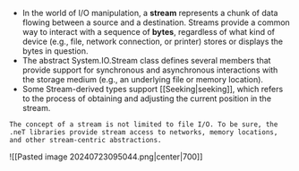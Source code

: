 - In the world of I/O manipulation, a **stream** represents a chunk of data flowing between a source and a destination. Streams provide a common way to interact with a sequence of **bytes**, regardless of what kind of device (e.g., file, network connection, or printer) stores or displays the bytes in question.
- The abstract System.IO.Stream class defines several members that provide support for synchronous and asynchronous interactions with the storage medium (e.g., an underlying file or memory location).
- Some Stream-derived types support [[Seeking|seeking]], which refers to the process of obtaining and adjusting the current position in the stream.

```ad-note
The concept of a stream is not limited to file I/O. To be sure, the .neT libraries provide stream access to networks, memory locations, and other stream-centric abstractions.
```

![[Pasted image 20240723095044.png|center|700]]